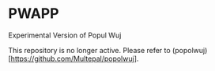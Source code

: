 # PWAPP
Experimental Version of Popul Wuj

This repository is no longer active. Please refer to (popolwuj)[https://github.com/Multepal/popolwuj].
